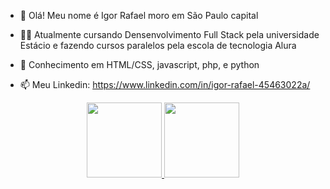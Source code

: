 

- 👋 Olá! Meu nome é Igor Rafael moro em São Paulo capital
- 👨‍🎓 Atualmente cursando Densenvolvimento Full Stack pela universidade Estácio e fazendo 
cursos paralelos pela escola de tecnologia Alura
- 📃 Conhecimento em HTML/CSS, javascript, php, e python

- 📫 Meu Linkedin: https://www.linkedin.com/in/igor-rafael-45463022a/

<div align="center">
  <a href="https://github.com/igorrns">
  <img height="120em" src="https://github-readme-stats.vercel.app/api?username=igorrns&show_icons=true&theme=dracula&include_all_commits=true&count_private=true"/>
  <img height="120em" src="https://github-readme-stats.vercel.app/api/top-langs/?username=igorrns&layout=compact&langs_count=7&theme=dracula"/>
</div>
